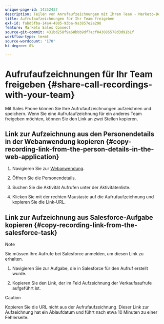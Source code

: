 ```yaml
---
unique-page-id: 14352437
description: Teilen von Anrufaufzeichnungen mit Ihrem Team - Marketo-Dokumente - Produktdokumentation
title: Aufrufaufzeichnungen für Ihr Team freigeben
exl-id: fabd5fba-14a4-4885-93ba-9a3857e2a298
feature: Marketo Sales Connect
source-git-commit: 431bd258f9a68bbb9df7acf043085578d3d91b1f
workflow-type: tm+mt
source-wordcount: '170'
ht-degree: 0%

---
```


# Aufrufaufzeichnungen für Ihr Team freigeben {#share-call-recordings-with-your-team}

Mit Sales Phone können Sie Ihre Aufrufaufzeichnungen aufzeichnen und speichern. Wenn Sie eine Aufrufaufzeichnung für ein anderes Team freigeben möchten, können Sie den Link an zwei Stellen kopieren.

## Link zur Aufzeichnung aus den Personendetails in der Webanwendung kopieren {#copy-recording-link-from-the-person-details-in-the-web-application}

1. Navigieren Sie zur [Webanwendung](https://toutapp.com/login).

1. Öffnen Sie die Personendetails.

1. Suchen Sie die Aktivität Aufrufen unter der Aktivitätenliste.

1. Klicken Sie mit der rechten Maustaste auf die Aufrufaufzeichnung und kopieren Sie die Link-URL.

## Link zur Aufzeichnung aus Salesforce-Aufgabe kopieren {#copy-recording-link-from-the-salesforce-task}

>[!NOTE]
>
>Sie müssen Ihre Aufrufe bei Salesforce anmelden, um diesen Link zu erhalten.

1. Navigieren Sie zur Aufgabe, die in Salesforce für den Aufruf erstellt wurde.

1. Kopieren Sie den Link, der im Feld Aufzeichnung der Verkaufsaufrufe aufgeführt ist.

>[!CAUTION]
>
>Kopieren Sie die URL nicht aus der Aufrufaufzeichnung. Dieser Link zur Aufzeichnung hat ein Ablaufdatum und führt nach etwa 10 Minuten zu einer Fehlerseite.
